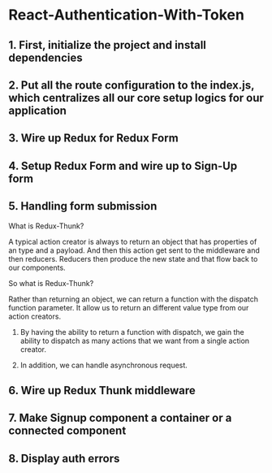 # React-Authentication-With-Token

## 1. First, initialize the project and install dependencies


## 2. Put all the route configuration to the index.js, which centralizes all our core setup logics for our application

## 3. Wire up Redux for Redux Form

## 4. Setup Redux Form and wire up to Sign-Up form



## 5. Handling form submission


What is Redux-Thunk?

A typical action creator is always to return an object that has properties of an type and a payload. And then this action get sent to the middleware and then reducers. Reducers then produce the new state and that flow back to our components.

So what is Redux-Thunk?

Rather than returning an object, we can return a function with the dispatch function parameter. It allow us to return an different value type from our action creators.

1. By having the ability to return a function with dispatch, we gain the ability to dispatch as many actions that we want from a single action creator.

2. In addition, we can handle asynchronous request.

## 6. Wire up Redux Thunk middleware

## 7. Make Signup component a container or a connected component


## 8. Display auth errors

